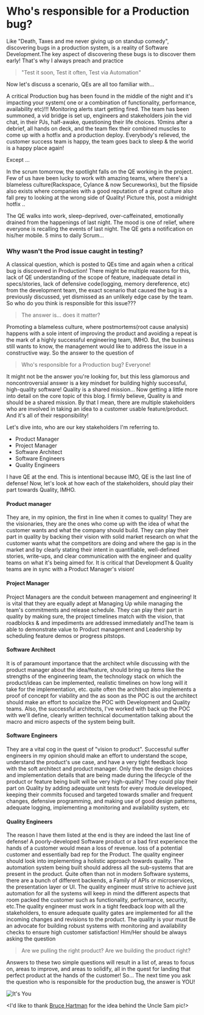 # Who's responsible for a Production bug?

Like "Death, Taxes and me never giving up on standup comedy", discovering bugs in a production system, is a reality of Software Development.The key aspect of discovering these bugs is to discover them early! That's why I always preach and practice
> "Test it soon, Test it often, Test via Automation"

Now let's discuss a scenario, QEs are all too familiar with…

A critical Production bug has been found in the middle of the night and it's impacting your system( one or a combination of functionality, performance, availability etc)!!! Monitoring alerts start getting fired. The team has been summoned, a vid bridge is set up, engineers and stakeholders join the vid chat, in their PJs, half-awake, questioning their life choices. 10mins after a debrief, all hands on deck, and the team flex their combined muscles to come up with a hotfix and a production deploy. Everybody's relieved, the customer success team is happy, the team goes back to sleep & the world is a happy place again!

Except …

In the scrum tomorrow, the spotlight falls on the QE working in the project.
Few of us have been lucky to work with amazing teams, where there's a blameless culture(Rackspace, Cylance & now Secureworks), but the flipside also exists where companies with a good reputation of a great culture also fall prey to looking at the wrong side of Quality! Picture this, post a midnight hotfix ..

The QE walks into work, sleep-deprived, over-caffeinated, emotionally drained from the happenings of last night. The mood is one of relief, where everyone is recalling the events of last night. The QE gets a notification on his/her mobile. 5 mins to daily Scrum…

### Why wasn't the Prod issue caught in testing?
A classical question, which is posted to QEs time and again when a critical bug is discovered in Production! There might be multiple reasons for this, lack of QE understanding of the scope of feature, inadequate detail in specs/stories, lack of defensive code(logging, memory dereference, etc) from the development team, the exact scenario that caused the bug is a previously discussed, yet dismissed as an unlikely edge case by the team. So who do you think is responsible for this issue???

> The answer is… does it matter?

Promoting a blameless culture, where postmortems(root cause analysis) happens with a sole intent of improving the product and avoiding a repeat is the mark of a highly successful engineering team, IMHO.
But, the business still wants to know, the management would like to address the issue in a constructive way. So the answer to the question of

> Who's responsible for a Production bug? Everyone!


It might not be the answer you're looking for, but this less glamorous and noncontroversial answer is a key mindset for building highly successful, high-quality software!
Quality is a shared mission…
Now getting a little more into detail on the core topic of this blog. I firmly believe, Quality is and should be a shared mission. By that I mean, there are multiple stakeholders who are involved in taking an idea to a customer usable feature/product. And it's all of their responsibility!

Let's dive into, who are our key stakeholders I'm referring to.
- Product Manager
- Project Manager
- Software Architect
- Software Engineers
- Quality Engineers

I have QE at the end. This is intentional because IMO, QE is the last line of defense! Now, let's look at how each of the stakeholders, should play their part towards Quality, IMHO.

#### Product manager
They are, in my opinion, the first in line when it comes to quality! They are the visionaries, they are the ones who come up with the idea of what the customer wants and what the company should build. They can play their part in quality by backing their vision with solid market research on what the customer wants what the competitors are doing and where the gap is in the market and by clearly stating their intent in quantifiable, well-defined stories, write-ups, and clear communication with the engineer and quality teams on what it's being aimed for. It is critical that Development & Quality teams are in sync with a Product Manager's vision!

#### Project Manager
Project Managers are the conduit between management and engineering! It is vital that they are equally adept at Managing Up while managing the team's commitments and release schedule. They can play their part in quality by making sure, the project timelines match with the vision, that roadblocks & and impediments are addressed immediately andThe team is able to demonstrate value to Product management and Leadership by scheduling feature demos or progress pitstops.

#### Software Architect
It is of paramount importance that the architect while discussing with the product manager about the idea/feature, should bring up items like the strengths of the engineering team, the technology stack on which the product/ideas can be implemented, realistic timelines on how long will it take for the implementation, etc. quite often the architect also implements a proof of concept for viability and the as soon as the POC is out the architect should make an effort to socialize the POC with Development and Quality teams. Also, the successful architects, I've worked with back up the POC with we'll define, clearly written technical documentation talking about the macro and micro aspects of the system being built.

#### Software Engineers
They are a vital cog in the quest of "vision to product". Successful suffer engineers in my opinion should make an effort to understand the scope, understand the product's use case, and have a very tight feedback loop with the soft architect and product manager. Only then the design choices and implementation details that are being made during the lifecycle of the product or feature being built will be very high-quality! They could play their part on Quality by adding adequate unit tests for every module developed, keeping their commits focused and targeted towards smaller and frequent changes, defensive programming, and making use of good design patterns, adequate logging, implementing a monitoring and availability system, etc

#### Quality Engineers
The reason I have them listed at the end is they are indeed the last line of defense! A poorly-developed Software product or a bad first experience the hands of a customer would mean a loss of revenue. loss of a potential customer and essentially bad rep for the Product. The quality engineer should look into implementing a holistic approach towards quality. The automation system being built should address all the sub-systems that are present in the product. Quite often than not in modern Software systems, there are a bunch of different backends, a Family of APIs or microservices, the presentation layer or UI. The quality engineer must strive to achieve just automation for all the systems will keep in mind the different aspects that room packed the customer such as functionality, performance, security, etc.The quality engineer must work in a tight feedback loop with all the stakeholders, to ensure adequate quality gates are implemented for all the incoming changes and revisions to the product. The quality is your must Be an advocate for building robust systems with monitoring and availability checks to ensure high customer satisfaction! Him/Her should be always asking the question

> Are we pulling the right product?
> Are we building the product right?

Answers to these two simple questions will result in a list of, areas to focus on, areas to improve, and areas to solidify, all in the quest for landing that perfect product at the hands of the customer!
So… The next time you ask the question who is responsible for the production bug, the answer is YOU!

![It's You](https://images.app.goo.gl/4mVVHgnQNbSKVrji8)

<I'd like to thank [Bruce Hartman](https://github.com/BruceIanHartman) for the idea behind the Uncle Sam pic!>

